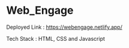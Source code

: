 # Web_Engage

Deployed Link : https://webengage.netlify.app/

Tech Stack : HTML, CSS and Javascript
